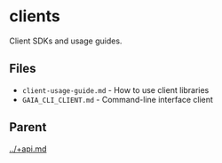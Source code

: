# clients

Client SDKs and usage guides.

## Files

- `client-usage-guide.md` - How to use client libraries
- `GAIA_CLI_CLIENT.md` - Command-line interface client

## Parent
[../+api.md](../+api.md)